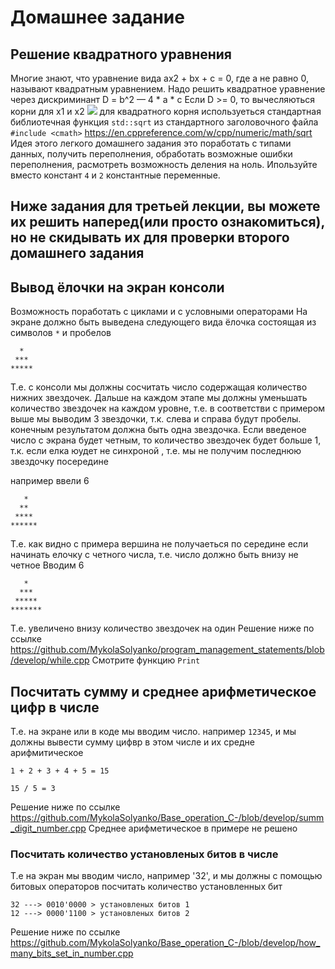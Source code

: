 # Домашнее задание
## Решение квадратного уравнения
Многие знают, что уравнение вида ax2 + bx + c = 0, где a не равно 0, называют квадратным уравнением.
Надо решить квадратное уравнение через дискриминант
 D = b^2 — 4 * a * c
 Если D >= 0, то вычесляються корни для x1 и x2
![](roots.png)
для квадратного корня используеться стандартная библиотечная функция `std::sqrt` из стандартного заголовочного файла `#include <cmath>`
https://en.cppreference.com/w/cpp/numeric/math/sqrt
Идея этого легкого домашнего задания это поработать с типами данных, получить переполнения, обработать возможные ошибки переполнения, расмотреть возможность деления на ноль. Ипользуйте вместо констант `4` и `2` константные переменные.


## Ниже задания для третьей лекции, вы можете их решить наперед(или просто ознакомиться), но не скидывать их для проверки второго домашнего задания
## Вывод ёлочки на экран консоли
Возможность поработать с циклами и с условными операторами
На экране должно быть выведена следующего вида ёлочка состоящая из символов `*` и пробелов

```
  *
 ***
*****
```
Т.е. с консоли мы должны сосчитать число содержащая количество нижних звездочек. Дальше на каждом этапе мы должны уменьшать количество звездочек на каждом уровне, т.е. в соответстви с примером выше мы выводим 3 звездочки, т.к. слева и справа будут пробелы. конечным результатом должна быть одна звездочка.
Если введеное число с экрана будет четным, то количество звездочек будет больше 1, т.к. если елка юудет не синхроной , т.е. мы не получим последнюю звездочку посередине

например ввели 6
```
   *
  **
 ****
******
```
Т.е. как видно с примера вершина не получаеться по середине если начинать елочку с четного числа, т.е. число должно быть внизу не четное
Вводим 6
```
   *
  ***
 *****
*******
```
Т.е. увеличено внизу количество звездочек на один
Решение ниже по ссылке
https://github.com/MykolaSolyanko/program_management_statements/blob/develop/while.cpp
Смотрите функцию `Print`
## Посчитать сумму и среднее арифметическое цифр в числе
Т.е. на экране или в коде мы вводим число. например `12345`, и мы должны вывести сумму цифвр в этом числе и их средне арифмитическое
```
1 + 2 + 3 + 4 + 5 = 15

15 / 5 = 3
```
Решение ниже по ссылке
https://github.com/MykolaSolyanko/Base_operation_C-/blob/develop/summ_digit_number.cpp
Среднее арифметическое в примере не решено

### Посчитать количество установленых битов в числе
Т.е на экран мы вводим число, например '32', и мы должны с помощью битовых операторов посчитать количество установленных бит
```
32 ---> 0010'0000 > установленых битов 1
12 ---> 0000'1100 > установленых битов 2
```
Решение ниже по ссылке
https://github.com/MykolaSolyanko/Base_operation_C-/blob/develop/how_many_bits_set_in_number.cpp